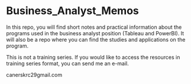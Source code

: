 # Business_Analyst_Memos


In this repo, you will find short notes and practical information about the programs used in the business analyst position (Tableau and PowerBI). It will also be a repo where you can find the studies and applications on the program.

This is not a training series. If you would like to access the resources in training series format, you can send me an e-mail.

canerskrc29gmail.com
